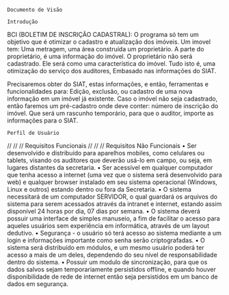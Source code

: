 	
	
	
	Documento de Visão
	
	Introdução
BCI (BOLETIM DE INSCRIÇÃO CADASTRAL):
O programa só tem um objetivo que é otimizar o cadastro e atualização dos imóveis.
Um imovel tem: Uma metragem, uma área construída um proprietário.
A parte do proprietário, é uma informação do imóvel. O proprietário não será cadastrado. Ele será como uma característica do imóvel.
Tudo isto é, uma otimização do serviço dos auditores, Embasado nas informações do SIAT.

Precisaremos obter do SIAT, estas informações, e então, ferramentas e funcionalidades para:
Edição, exclusão, ou cadastro de uma nova informação em um imóvel já existente.
Caso o imóvel não seja cadastrado, então faremos um pré-cadastro onde deve conter:
número de inscrição do imóvel. 
Que será um rascunho temporário, para que o auditor, importe as informações para o SIAT.






	Perfil de Usuário
//
//
//
	Requisitos Funcionais
//
//
//
	Requisitos Não Funcionais
• Ser desenvolvido e distribuído para aparelhos mobiles, como celulares ou tablets, 
visando os auditores que deverão usá-lo em campo, ou seja, em lugares distantes da secretaria.
• Ser acessível em qualquer computador que tenha acesso a internet (uma vez que
o sistema será desenvolvido para web) e qualquer browser instalado em seu
sistema operacional (Windows, Linux e outros) estando dentro ou fora da Secretaria.
• O sistema necessitará de um computador SERVIDOR, o qual guardará os
arquivos do sistema para serem acessados através da intranet e internet, estando assim
disponível 24 horas por dia, 07 dias por semana.
• O sistema deverá possuir uma interface de simples manuseio, a fim de facilitar o
acesso para aqueles usuários sem experiência em informática, através de um layout dedutivo.
• Segurança - o usuário só terá acesso ao sistema mediante a um login e informações
importante como senha serão criptografadas.
• O sistema será distribuído em módulos, e um mesmo usuário poderá ter acesso a
mais de um deles, dependendo do seu nível de responsabilidade dentro do sistema.
• Possuir um modulo de sincronização, para que os dados salvos sejam temporariamente persistidos offline, e quando houver disponibilidade
de rede de internet então seja persistidos em um banco de dados em segurança.